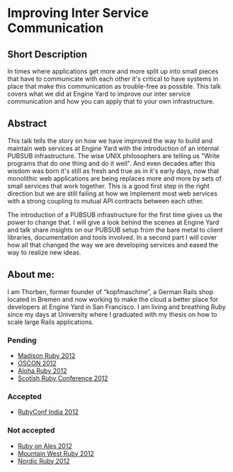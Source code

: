 # Improving Inter Service Communication

## Short Description
In times where applications get more and more split up into small pieces that have to communicate with each other it's critical to have systems in place that make this communication as trouble-free as possible. This talk covers what we did at Engine Yard to improve our inter service communication and how you can apply that to your own infrastructure.

## Abstract
This talk tells the story on how we have improved the way to build and maintain web services at Engine Yard with the introduction of an internal PUBSUB infrastructure. The wise UNIX philosophers are telling us "Write programs that do one thing and do it well". And even decades after this wisdom was born it's still as fresh and true as in it's early days, now that monolithic web applications are being replaces more and more by sets of small services that work together. This is a good first step in the right direction but we are still failing at how we implement most web services with a strong coupling to mutual API contracts between each other.

The introduction of a PUBSUB infrastructure for the first time gives us the power to change that. I will give a look behind the scenes at Engine Yard and talk share insights on our PUBSUB setup from the bare metal to client libraries, documentation and tools involved. In a second part I will cover how all that changed the way we are developing services and eased the way to realize new ideas.

## About me:

I am Thorben, former founder of “kopfmaschine”, a German Rails shop located in Bremen and now working to make the cloud a better place for developers at Engine Yard in San Francisco. I am living and breathing Ruby since my days at University where I graduated with my thesis on how to scale large Rails applications.

### Pending
* [Madison Ruby 2012](http://madisonruby.org/)
* [OSCON 2012](http://www.oscon.com/oscon2012)
* [Aloha Ruby 2012](http://aloharubyconf.com/)
* [Scotish Ruby Conference 2012](http://cfp.scottishrubyconference.com/)

### Accepted
* [RubyConf India 2012](http://rubyconfindia.org/2012/)

### Not accepted
* [Ruby on Ales 2012](http://ruby.onales.com/)
* [Mountain West Ruby 2012](http://mtnwestrubyconf.org/)
* [Nordic Ruby 2012](http://nordicruby.org/)